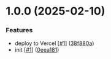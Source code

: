 # 1.0.0 (2025-02-10)


### Features

* deploy to Vercel [[#1](https://github.com/d3p1/nextjs-dashboard/issues/1)] ([38f880a](https://github.com/d3p1/nextjs-dashboard/commit/38f880a174b4bb70008a0029a5695252ec86b50d))
* init [[#1](https://github.com/d3p1/nextjs-dashboard/issues/1)] ([0eea181](https://github.com/d3p1/nextjs-dashboard/commit/0eea181af7e11791ad52de122c65b8117da03e70))
